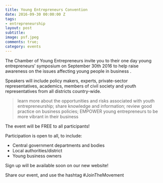 ```yaml
---
title: Young Entrepreneurs Convention
date: 2016-09-30 00:00:00 Z
tags:
- entrepreneurship
layout: post
subtitle:
image: psf.jpeg
comments: true;
category: events
---
```


The Chamber of Young Entrepreneurs invite you to their one day young entrepreneurs’ symposium on September 30th 2016 to help raise awareness on the issues affecting young people in business .

Speakers will include policy makers, experts, private-sector representatives, academics, members of civil society and youth representatives from all districts country-wide.

> learn more about the opportunities and risks associated with youth entrepreneurship;
> share knowledge and information;
> review good practice on business policies;
> EMPOWER young entrepreneurs to be more vibrant in their business

The event will be FREE to all participants!

Participation is open to all, to include:
* Central government departments and bodies
* Local authorities/district
* Young business owners

Sign up will be available soon on our new website!

Share our event, and use the hashtag #JoinTheMovement
